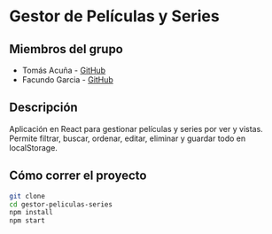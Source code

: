 # Gestor de Películas y Series 

## Miembros del grupo
- Tomás Acuña - [GitHub](https://github.com/TomasAcua)
- Facundo Garcia - [GitHub](https://github.com/FacuGarcia05)

## Descripción
Aplicación en React para gestionar películas y series por ver y vistas. Permite filtrar, buscar, ordenar, editar, eliminar y guardar todo en localStorage.


## Cómo correr el proyecto
```bash
git clone 
cd gestor-peliculas-series
npm install
npm start
